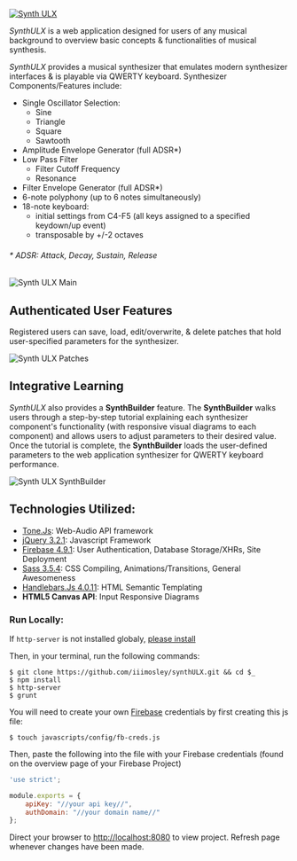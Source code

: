 [![Synth ULX](https://raw.githubusercontent.com/iiimosley/synthULX/master/images/synthULX-alpha.png "open Synth ULX")](https://synthulx.firebaseapp.com/)

*SynthULX* is a web application designed for users of any musical background to overview basic concepts & functionalities of musical synthesis.

*SynthULX* provides a musical synthesizer that emulates modern synthesizer interfaces & is playable via QWERTY keyboard. Synthesizer Components/Features include:
  - Single Oscillator Selection:
    - Sine
    - Triangle
    - Square
    - Sawtooth
  - Amplitude Envelope Generator (full ADSR*)
  - Low Pass Filter
    - Filter Cutoff Frequency
    - Resonance
  - Filter Envelope Generator (full ADSR*)
  - 6-note polyphony (up to 6 notes simultaneously)
  - 18-note keyboard: 
    - initial settings from C4-F5 (all keys assigned to a specified keydown/up event)
    - transposable by +/-2 octaves
  
###### * ADSR: Attack, Decay, Sustain, Release

![Synth ULX Main](https://raw.githubusercontent.com/iiimosley/synthULX/master/images/synthULX-main.png "Synth ULX Main Page")

## Authenticated User Features

Registered users can save, load, edit/overwrite, & delete patches that hold user-specified parameters for the synthesizer.

![Synth ULX Patches](https://raw.githubusercontent.com/iiimosley/synthULX/master/images/synthULX-patches.png "Synth ULX patch menu")

## Integrative Learning

*SynthULX* also provides a **SynthBuilder** feature. The **SynthBuilder** walks users through a step-by-step tutorial explaining each synthesizer component's functionality (with responsive visual diagrams to each component) and allows users to adjust parameters to their desired value. Once the tutorial is complete, the **SynthBuilder** loads the user-defined parameters to the web application synthesizer for QWERTY keyboard performance.

![Synth ULX SynthBuilder](https://raw.githubusercontent.com/iiimosley/synthULX/master/images/synthULX-builder.png "Synth ULX Synth Builder")

## Technologies Utilized:
- [Tone.Js](https://tonejs.github.io/):   Web-Audio API framework
- [jQuery 3.2.1](https://jquery.com/):   Javascript Framework
- [Firebase 4.9.1](https://firebase.google.com/):   User Authentication, Database Storage/XHRs, Site Deployment 
- [Sass 3.5.4](http://sass-lang.com/):   CSS Compiling, Animations/Transitions, General Awesomeness 
- [Handlebars.Js 4.0.11](http://handlebarsjs.com/):   HTML Semantic Templating
- **HTML5 Canvas API**:  Input Responsive Diagrams

### Run Locally:
If `http-server` is not installed globaly, [please install](https://www.npmjs.com/package/http-server)

Then, in your terminal, run the following commands:
```
$ git clone https://github.com/iiimosley/synthULX.git && cd $_
$ npm install
$ http-server
$ grunt
```

You will need to create your own [Firebase](https://firebase.google.com/) credentials by first creating this js file:
```
$ touch javascripts/config/fb-creds.js
```
Then, paste the following into the file with your Firebase credentials
(found on the overview page of your Firebase Project)
```javascript
'use strict';

module.exports = {
    apiKey: "//your api key//",
    authDomain: "//your domain name//"
};
```

Direct your browser to <http://localhost:8080> to view project.
Refresh page whenever changes have been made.

